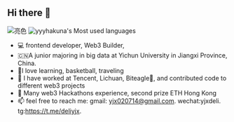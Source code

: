 ## Hi there 👋
![亮色](https://github.com/yyyhakuna/gihubSNK/blob/output/github-contribution-grid-snake.svg)
![yyyhakuna's Most used languages](https://github-readme-stats.vercel.app/api/top-langs/?username=yyyhakuna&layout=compact&hide_border=true&langs_count=10)


- 💻 frontend developer, Web3 Builder, 
- 🇨🇳A junior majoring in big data at Yichun University in Jiangxi Province, China.
- 🤟I love learning, basketball, traveling
- 🔭 I have worked at Tencent, Lichuan, Biteagle🦅, and contributed code to different web3 projects
- 👑 Many web3 Hackathons experience, second prize ETH Hong Kong
- 📫 feel free to reach me: gmail: yjx020714@gmail.com. wechat:yjxdeli. tg:https://t.me/deliyjx.

